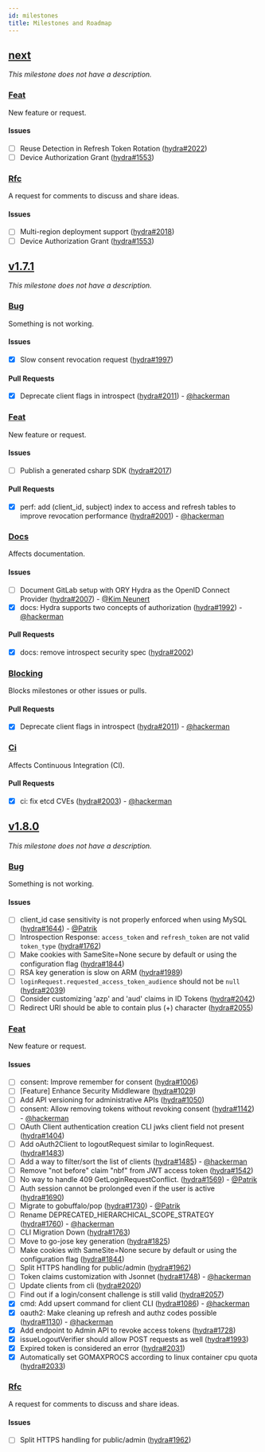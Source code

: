 ```yaml
---
id: milestones
title: Milestones and Roadmap
---
```


## [next](https://github.com/ory/hydra/milestone/41)

_This milestone does not have a description._

### [Feat](https://github.com/ory/hydra/labels/feat)

New feature or request.

#### Issues

- [ ] Reuse Detection in Refresh Token Rotation
      ([hydra#2022](https://github.com/ory/hydra/issues/2022))
- [ ] Device Authorization Grant
      ([hydra#1553](https://github.com/ory/hydra/issues/1553))

### [Rfc](https://github.com/ory/hydra/labels/rfc)

A request for comments to discuss and share ideas.

#### Issues

- [ ] Multi-region deployment support
      ([hydra#2018](https://github.com/ory/hydra/issues/2018))
- [ ] Device Authorization Grant
      ([hydra#1553](https://github.com/ory/hydra/issues/1553))

## [v1.7.1](https://github.com/ory/hydra/milestone/40)

_This milestone does not have a description._

### [Bug](https://github.com/ory/hydra/labels/bug)

Something is not working.

#### Issues

- [x] Slow consent revocation request
      ([hydra#1997](https://github.com/ory/hydra/issues/1997))

#### Pull Requests

- [x] Deprecate client flags in introspect
      ([hydra#2011](https://github.com/ory/hydra/pull/2011)) -
      [@hackerman](https://github.com/aeneasr)

### [Feat](https://github.com/ory/hydra/labels/feat)

New feature or request.

#### Issues

- [ ] Publish a generated csharp SDK
      ([hydra#2017](https://github.com/ory/hydra/issues/2017))

#### Pull Requests

- [x] perf: add (client_id, subject) index to access and refresh tables to
      improve revocation performance
      ([hydra#2001](https://github.com/ory/hydra/pull/2001)) -
      [@hackerman](https://github.com/aeneasr)

### [Docs](https://github.com/ory/hydra/labels/docs)

Affects documentation.

#### Issues

- [ ] Document GitLab setup with ORY Hydra as the OpenID Connect Provider
      ([hydra#2007](https://github.com/ory/hydra/issues/2007)) -
      [@Kim Neunert](https://github.com/k9ert)
- [x] docs: Hydra supports two concepts of authorization
      ([hydra#1992](https://github.com/ory/hydra/issues/1992)) -
      [@hackerman](https://github.com/aeneasr)

#### Pull Requests

- [x] docs: remove introspect security spec
      ([hydra#2002](https://github.com/ory/hydra/pull/2002))

### [Blocking](https://github.com/ory/hydra/labels/blocking)

Blocks milestones or other issues or pulls.

#### Pull Requests

- [x] Deprecate client flags in introspect
      ([hydra#2011](https://github.com/ory/hydra/pull/2011)) -
      [@hackerman](https://github.com/aeneasr)

### [Ci](https://github.com/ory/hydra/labels/ci)

Affects Continuous Integration (CI).

#### Pull Requests

- [x] ci: fix etcd CVEs ([hydra#2003](https://github.com/ory/hydra/pull/2003)) -
      [@hackerman](https://github.com/aeneasr)

## [v1.8.0](https://github.com/ory/hydra/milestone/39)

_This milestone does not have a description._

### [Bug](https://github.com/ory/hydra/labels/bug)

Something is not working.

#### Issues

- [ ] client_id case sensitivity is not properly enforced when using MySQL
      ([hydra#1644](https://github.com/ory/hydra/issues/1644)) -
      [@Patrik](https://github.com/zepatrik)
- [ ] Introspection Response: `access_token` and `refresh_token` are not valid
      `token_type` ([hydra#1762](https://github.com/ory/hydra/issues/1762))
- [ ] Make cookies with SameSite=None secure by default or using the
      configuration flag
      ([hydra#1844](https://github.com/ory/hydra/issues/1844))
- [ ] RSA key generation is slow on ARM
      ([hydra#1989](https://github.com/ory/hydra/issues/1989))
- [ ] `loginRequest.requested_access_token_audience` should not be `null`
      ([hydra#2039](https://github.com/ory/hydra/issues/2039))
- [ ] Consider customizing 'azp' and 'aud' claims in ID Tokens
      ([hydra#2042](https://github.com/ory/hydra/issues/2042))
- [ ] Redirect URI should be able to contain plus (+) character
      ([hydra#2055](https://github.com/ory/hydra/issues/2055))

### [Feat](https://github.com/ory/hydra/labels/feat)

New feature or request.

#### Issues

- [ ] consent: Improve remember for consent
      ([hydra#1006](https://github.com/ory/hydra/issues/1006))
- [ ] [Feature] Enhance Security Middleware
      ([hydra#1029](https://github.com/ory/hydra/issues/1029))
- [ ] Add API versioning for administrative APIs
      ([hydra#1050](https://github.com/ory/hydra/issues/1050))
- [ ] consent: Allow removing tokens without revoking consent
      ([hydra#1142](https://github.com/ory/hydra/issues/1142)) -
      [@hackerman](https://github.com/aeneasr)
- [ ] OAuth Client authentication creation CLI jwks client field not present
      ([hydra#1404](https://github.com/ory/hydra/issues/1404))
- [ ] Add oAuth2Client to logoutRequest similar to loginRequest.
      ([hydra#1483](https://github.com/ory/hydra/issues/1483))
- [ ] Add a way to filter/sort the list of clients
      ([hydra#1485](https://github.com/ory/hydra/issues/1485)) -
      [@hackerman](https://github.com/aeneasr)
- [ ] Remove "not before" claim "nbf" from JWT access token
      ([hydra#1542](https://github.com/ory/hydra/issues/1542))
- [ ] No way to handle 409 GetLoginRequestConflict.
      ([hydra#1569](https://github.com/ory/hydra/issues/1569)) -
      [@Patrik](https://github.com/zepatrik)
- [ ] Auth session cannot be prolonged even if the user is active
      ([hydra#1690](https://github.com/ory/hydra/issues/1690))
- [ ] Migrate to gobuffalo/pop
      ([hydra#1730](https://github.com/ory/hydra/issues/1730)) -
      [@Patrik](https://github.com/zepatrik)
- [ ] Rename DEPRECATED_HIERARCHICAL_SCOPE_STRATEGY
      ([hydra#1760](https://github.com/ory/hydra/issues/1760)) -
      [@hackerman](https://github.com/aeneasr)
- [ ] CLI Migration Down
      ([hydra#1763](https://github.com/ory/hydra/issues/1763))
- [ ] Move to go-jose key generation
      ([hydra#1825](https://github.com/ory/hydra/issues/1825))
- [ ] Make cookies with SameSite=None secure by default or using the
      configuration flag
      ([hydra#1844](https://github.com/ory/hydra/issues/1844))
- [ ] Split HTTPS handling for public/admin
      ([hydra#1962](https://github.com/ory/hydra/issues/1962))
- [ ] Token claims customization with Jsonnet
      ([hydra#1748](https://github.com/ory/hydra/issues/1748)) -
      [@hackerman](https://github.com/aeneasr)
- [ ] Update clients from cli
      ([hydra#2020](https://github.com/ory/hydra/issues/2020))
- [ ] Find out if a login/consent challenge is still valid
      ([hydra#2057](https://github.com/ory/hydra/issues/2057))
- [x] cmd: Add upsert command for client CLI
      ([hydra#1086](https://github.com/ory/hydra/issues/1086)) -
      [@hackerman](https://github.com/aeneasr)
- [x] oauth2: Make cleaning up refresh and authz codes possible
      ([hydra#1130](https://github.com/ory/hydra/issues/1130)) -
      [@hackerman](https://github.com/aeneasr)
- [x] Add endpoint to Admin API to revoke access tokens
      ([hydra#1728](https://github.com/ory/hydra/issues/1728))
- [x] issueLogoutVerifier should allow POST requests as well
      ([hydra#1993](https://github.com/ory/hydra/issues/1993))
- [x] Expired token is considered an error
      ([hydra#2031](https://github.com/ory/hydra/issues/2031))
- [x] Automatically set GOMAXPROCS according to linux container cpu quota
      ([hydra#2033](https://github.com/ory/hydra/issues/2033))

### [Rfc](https://github.com/ory/hydra/labels/rfc)

A request for comments to discuss and share ideas.

#### Issues

- [ ] Split HTTPS handling for public/admin
      ([hydra#1962](https://github.com/ory/hydra/issues/1962))
